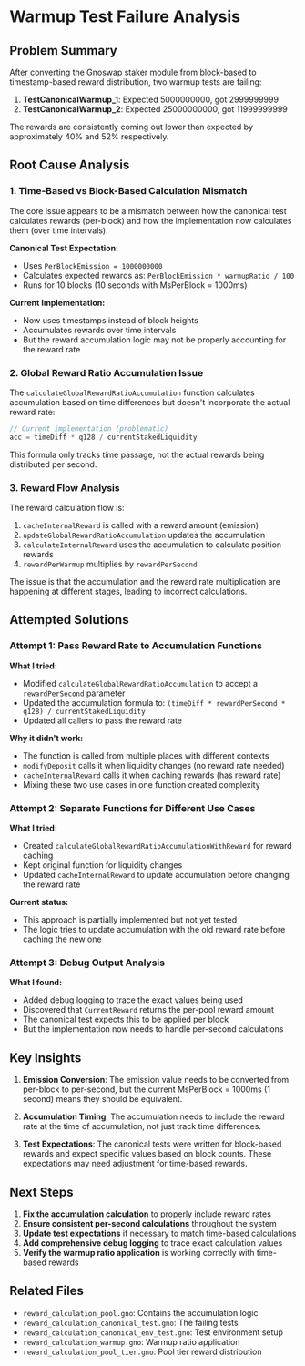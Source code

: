 # Warmup Test Failure Analysis

## Problem Summary

After converting the Gnoswap staker module from block-based to timestamp-based reward distribution, two warmup tests are failing:

1. **TestCanonicalWarmup_1**: Expected 5000000000, got 2999999999
2. **TestCanonicalWarmup_2**: Expected 25000000000, got 11999999999

The rewards are consistently coming out lower than expected by approximately 40% and 52% respectively.

## Root Cause Analysis

### 1. Time-Based vs Block-Based Calculation Mismatch

The core issue appears to be a mismatch between how the canonical test calculates rewards (per-block) and how the implementation now calculates them (over time intervals).

**Canonical Test Expectation:**
- Uses `PerBlockEmission = 1000000000`
- Calculates expected rewards as: `PerBlockEmission * warmupRatio / 100`
- Runs for 10 blocks (10 seconds with MsPerBlock = 1000ms)

**Current Implementation:**
- Now uses timestamps instead of block heights
- Accumulates rewards over time intervals
- But the reward accumulation logic may not be properly accounting for the reward rate

### 2. Global Reward Ratio Accumulation Issue

The `calculateGlobalRewardRatioAccumulation` function calculates accumulation based on time differences but doesn't incorporate the actual reward rate:

```go
// Current implementation (problematic)
acc = timeDiff * q128 / currentStakedLiquidity
```

This formula only tracks time passage, not the actual rewards being distributed per second.

### 3. Reward Flow Analysis

The reward calculation flow is:
1. `cacheInternalReward` is called with a reward amount (emission)
2. `updateGlobalRewardRatioAccumulation` updates the accumulation
3. `calculateInternalReward` uses the accumulation to calculate position rewards
4. `rewardPerWarmup` multiplies by `rewardPerSecond`

The issue is that the accumulation and the reward rate multiplication are happening at different stages, leading to incorrect calculations.

## Attempted Solutions

### Attempt 1: Pass Reward Rate to Accumulation Functions

**What I tried:**
- Modified `calculateGlobalRewardRatioAccumulation` to accept a `rewardPerSecond` parameter
- Updated the accumulation formula to: `(timeDiff * rewardPerSecond * q128) / currentStakedLiquidity`
- Updated all callers to pass the reward rate

**Why it didn't work:**
- The function is called from multiple places with different contexts
- `modifyDeposit` calls it when liquidity changes (no reward rate needed)
- `cacheInternalReward` calls it when caching rewards (has reward rate)
- Mixing these two use cases in one function created complexity

### Attempt 2: Separate Functions for Different Use Cases

**What I tried:**
- Created `calculateGlobalRewardRatioAccumulationWithReward` for reward caching
- Kept original function for liquidity changes
- Updated `cacheInternalReward` to update accumulation before changing the reward rate

**Current status:**
- This approach is partially implemented but not yet tested
- The logic tries to update accumulation with the old reward rate before caching the new one

### Attempt 3: Debug Output Analysis

**What I found:**
- Added debug logging to trace the exact values being used
- Discovered that `CurrentReward` returns the per-pool reward amount
- The canonical test expects this to be applied per block
- But the implementation now needs to handle per-second calculations

## Key Insights

1. **Emission Conversion**: The emission value needs to be converted from per-block to per-second, but the current MsPerBlock = 1000ms (1 second) means they should be equivalent.

2. **Accumulation Timing**: The accumulation needs to include the reward rate at the time of accumulation, not just track time differences.

3. **Test Expectations**: The canonical tests were written for block-based rewards and expect specific values based on block counts. These expectations may need adjustment for time-based rewards.

## Next Steps

1. **Fix the accumulation calculation** to properly include reward rates
2. **Ensure consistent per-second calculations** throughout the system
3. **Update test expectations** if necessary to match time-based calculations
4. **Add comprehensive debug logging** to trace exact calculation values
5. **Verify the warmup ratio application** is working correctly with time-based rewards

## Related Files

- `reward_calculation_pool.gno`: Contains the accumulation logic
- `reward_calculation_canonical_test.gno`: The failing tests
- `reward_calculation_canonical_env_test.gno`: Test environment setup
- `reward_calculation_warmup.gno`: Warmup ratio application
- `reward_calculation_pool_tier.gno`: Pool tier reward distribution